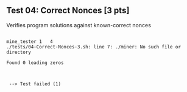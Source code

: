 ## Test 04: Correct Nonces [3 pts]

Verifies program solutions against known-correct nonces

```

mine_tester 1   4
./tests/04-Correct-Nonces-3.sh: line 7: ./miner: No such file or directory

Found 0 leading zeros



 --> Test failed (1)
```

